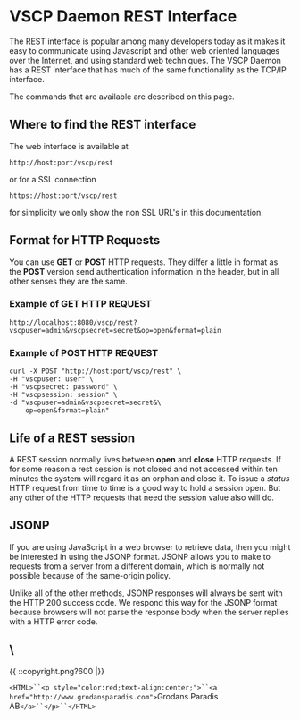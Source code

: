 # VSCP Daemon REST Interface

The REST interface is popular among many developers today as it makes it easy to communicate using Javascript and other web oriented languages over the Internet, and using standard web techniques. The VSCP Daemon has a REST interface that has much of the same functionality as the TCP/IP interface.

The commands that are available are described on this page.

## Where to find the REST interface

The web interface is available at

    http://host:port/vscp/rest

or for a SSL connection

    https://host:port/vscp/rest

for simplicity we only show the non SSL URL's in this documentation.

## Format for HTTP Requests

You can use **GET** or **POST** HTTP requests. They differ a little in format as the **POST** version send authentication information in the header, but in all other senses they are the same. 

### Example of GET HTTP REQUEST

    http://localhost:8080/vscp/rest?vscpuser=admin&vscpsecret=secret&op=open&format=plain

### Example of POST HTTP REQUEST

    curl -X POST "http://host:port/vscp/rest" \
    -H "vscpuser: user" \
    -H "vscpsecret: password" \
    -H "vscpsession: session" \
    -d "vscpuser=admin&vscpsecret=secret&\
        op=open&format=plain"
        
## Life of a REST session

A REST session normally lives between **open** and **close** HTTP requests. If for some reason a rest session is not closed and not accessed within ten minutes the system will regard it as an orphan and close it. To issue a *status* HTTP request from time to time is a good way to hold a session open. But any other of the HTTP requests that need the session value also will do.

## JSONP

If you are using JavaScript in a web browser to retrieve data, then you might be interested in using the JSONP format. JSONP allows you to make to requests from a server from a different domain, which is normally not possible because of the same-origin policy.

Unlike all of the other methods, JSONP responses will always be sent with the HTTP 200 success code. We respond this way for the JSONP format because browsers will not parse the response body when the server replies with a HTTP error code.


\\ 
----
{{  ::copyright.png?600  |}}

`<HTML>``<p style="color:red;text-align:center;">``<a href="http://www.grodansparadis.com">`Grodans Paradis AB`</a>``</p>``</HTML>`
